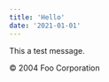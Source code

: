 ```yaml
---
title: 'Hello'
date: '2021-01-01'
---
```



This a test message.

<div role="note" class="info">
    &copy; 2004 Foo Corporation
</div>
